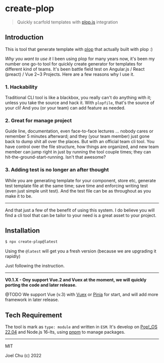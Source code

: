# create-plop

> Quickly scarfold templates with [plop.js](https://plopjs.com/) integration

## Introduction

This is tool that generate template with [plop](https://plopjs.com) that actually built with plop :)

_Why you want to use it_ I been using plop for many years now, it's been my number one go-to tool
for quickly create generator for templates for different kind of teams. It's been battle field test on
Angular.js / React (preact) / Vue 2~3 Projects. Here are a few reasons why I use it.

### 1. Hackability

Traditional CLI tool is like a blackbox, you really can't do anything with it; unless you take the source and hack it.
With `plopfile`, that's the source of your cli! And you (or your team) can add feature as needed.

### 2. Great for manage project

Guide line, documentation, even face-to-face lectures ... nobody cares or remember 5 minutes afterward; and they (your team member)
just gone back to dump shit all over the places. But with an official team cli tool. You have control over the file structure,
how things are organized, and new team member can jump right in just by running the tool couple times; they can hit-the-ground-start-running. Isn't that awesome?

### 3. Adding test is no longer an after thought

While you are generating template for your component, store etc, generate test template file at the same time; save time
and enforcing writing test (even just simple unit test). And the test file can be as throughout as you make it to be.

---

And that just a few of the benefit of using this system. I do believe you will find a cli tool that can be tailor to your need is a great asset to your project.

## Installation

```sh
$ npx create-plop@latest
```

Using the `@latest` will get you a fresh version (because we are upgrading it rapidly)

Just following the instruction.

---

**V0.1.X - Ony support Vue.2 and Vuex at the moment, we will quickly porting the code and later release.**

@TODO We support Vue (v.3) with [Vuex](https://vuex.vuejs.org/) or [Pinia](https://pinia.vuejs.org/)
for start, and will add more framework in later release.

## Tech Requirement

The tool is mark as `type: module` and written in `ESM`.
It's develop on [Pop!_OS 22.04](https://pop.system76.com) and Node.js 16-lts,
using [pnpm](https://pnpm.io) to manage packages.

---

MIT

Joel Chu (c) 2022
